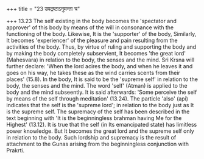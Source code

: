 +++
title = "23 उपद्रष्टाऽनुमन्ता च"

+++
13.23 The self existing in the body becomes the 'spectator and approver'
of this body by means of the will in consonance with the functioning of
the body. Likewise, It is the 'supporter' of the body, Similarly, It
becomes 'experiencer' of the pleasure and pain resulting from the
activities of the body. Thus, by virtue of ruling and supporting the
body and by making the body completely subservient, It becomes 'the
great lord' (Mahesvara) in relation to the body, the senses and the
mind. Sri Krsna will further declare: 'When the lord acires the body,
and when he leaves it and goes on his way, he takes these as the wind
carries scents from their places' (15.8). In the body, It is said to be
the 'supreme self' in relation to the body, the senses and the mind. The
word 'self' (Atman) is applied to the body and the mind subseently. It
is said afterwards: 'Some perceive the self by means of the self through
meditation' (13.24). The particle 'also' (api) indicates that the self
is the 'supreme lord'; in relation to the body just as It is the supreme
self. The supremacy of the self has been described in the text beginning
with 'It is the beginningless brahman having Me for the Highest'
(13.12). It is true that the self (in Its emancipated state) has
limitless power knowledge. But It becomes the great lord and the supreme
self only in relation to the body. Such lordship and supremacy is the
result of attachment to the Gunas arising from the beginningless
conjunction with Prakrti.
